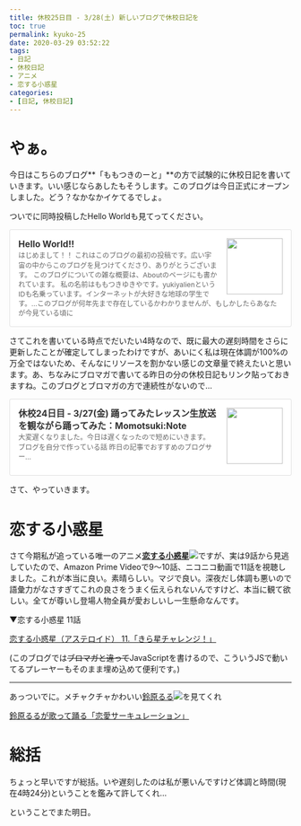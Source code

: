 ```yaml
---
title: 休校25日目 - 3/28(土) 新しいブログで休校日記を
toc: true
permalink: kyuko-25
date: 2020-03-29 03:52:22
tags:
- 日記
- 休校日記
- アニメ
- 恋する小惑星
categories:
- [日記, 休校日記]
---
```


# やぁ。

今日はこちらのブログ**「ももつきのーと」**の方で試験的に休校日記を書いていきます。いい感じならあしたもそうします。このブログは今日正式にオープンしました。どう？なかなかイケてるでしょ。

<!-- more -->

ついでに同時投稿したHello Worldも見てってください。

<div class="blogcardfu" style="width:auto;max-width:9999px;border:1px solid #E0E0E0;border-radius:3px;margin:10px 0;padding:15px;line-height:1.4;text-align:left;background:#FFFFFF;"><a href="https://blog.yukiya.me/2020/03/28/hello-world/" target="_blank" style="display:block;text-decoration:none;"><span class="blogcardfu-image" style="float:right;width:100px;padding:0 0 0 10px;margin:0 0 5px 5px;"><img src="https://images.weserv.nl/?w=100&url=ssl:blog.yukiya.me/images/og_image.png" width="100" style="width:100%;height:auto;max-height:100px;min-width:0;border:0 none;margin:0;"></span><br style="display:none"><span class="blogcardfu-title" style="font-size:112.5%;font-weight:700;color:#333333;margin:0 0 5px 0;">Hello World!!</span><br><span class="blogcardfu-content" style="font-size:87.5%;font-weight:400;color:#666666;">はじめまして！！ これはこのブログの最初の投稿です。広い宇宙の中からこのブログを見つけてくださり、ありがとうございます。 このブログについての雑な概要は、Aboutのページにも書かれています。 私の名前はももつきゆきやです。yukiyalienというIDも名乗っています。インターネットが大好きな地球の学生です。…このブログが何年先まで存在しているかわかりませんが、もしかしたらあなたが今見ている頃に</span><br><span style="clear:both;display:block;overflow:hidden;height:0;">&nbsp;</span></a></div>

さてこれを書いている時点でだいたい4時なので、既に最大の遅刻時間をさらに更新したことが確定してしまったわけですが、あいにく私は現在体調が100%の万全ではないため、そんなにリソースを割かない感じの文章量で終えたいと思います。あ、ちなみにブロマガで書いてる昨日の分の休校日記もリンク貼っておきますね。このブログとブロマガの方で連続性がないので…

<div class="blogcardfu" style="width:auto;max-width:9999px;border:1px solid #E0E0E0;border-radius:3px;margin:10px 0;padding:15px;line-height:1.4;text-align:left;background:#FFFFFF;"><a href="https://ch.nicovideo.jp/yukiyalien/blomaga/ar1881422" target="_blank" style="display:block;text-decoration:none;"><span class="blogcardfu-image" style="float:right;width:100px;padding:0 0 0 10px;margin:0 0 5px 5px;"><img src="https://images.weserv.nl/?w=100&url=ssl:secure-dcdn.cdn.nimg.jp/nicoaccount/usericon/5364/53649713.jpg?1580619708?1583331870" width="100" style="width:100%;height:auto;max-height:100px;min-width:0;border:0 none;margin:0;"></span><br style="display:none"><span class="blogcardfu-title" style="font-size:112.5%;font-weight:700;color:#333333;margin:0 0 5px 0;">休校24日目 - 3/27(金) 踊ってみたレッスン生放送を観ながら踊ってみた：Momotsuki:Note</span><br><span class="blogcardfu-content" style="font-size:87.5%;font-weight:400;color:#666666;"> 大変遅くなりました。今日は遅くなったので短めにいきます。 ブログを自分で作っている話 昨日の記事でおすすめのブログサー...</span><br><span style="clear:both;display:block;overflow:hidden;height:0;">&nbsp;</span></a></div>

さて、やっていきます。



# 恋する小惑星

さて今期私が追っている唯一のアニメ[**恋する小惑星![](https://bmimg.nicovideo.jp/image/ch2639850/251510/fc8c802d3f69c54b8b29fdc0a4cbfe60889b711e.png)**](https://dic.nicovideo.jp/a/恋する小惑星)ですが、実は9話から見逃していたので、Amazon Prime Videoで9～10話、ニコニコ動画で11話を視聴しました。これが本当に良い。素晴らしい。マジで良い。深夜だし体調も悪いので語彙力がなさすぎてこれの良さをうまく伝えられないんですけど、本当に観て欲しい。全てが尊いし登場人物全員が愛おしいし一生懸命なんです。

▼恋する小惑星 11話

<script type="application/javascript" src="https://embed.nicovideo.jp/watch/1584945542/script?w=640&h=360"></script><noscript><a href="https://www.nicovideo.jp/watch/1584945542">恋する小惑星（アステロイド） 11.「きら星チャレンジ！」</a></noscript>

(このブログでは~~ブロマガと違って~~JavaScriptを書けるので、こういうJSで動いてるプレーヤーもそのまま埋め込めて便利です。)

---

あっついでに。メチャクチャかわいい[鈴原るる![](https://bmimg.nicovideo.jp/image/ch2639850/251510/fc8c802d3f69c54b8b29fdc0a4cbfe60889b711e.png)](https://dic.nicovideo.jp/a/鈴原るる)を見てくれ

<script type="application/javascript" src="https://embed.nicovideo.jp/watch/sm36580256/script?w=640&h=360"></script><noscript><a href="https://www.nicovideo.jp/watch/sm36580256">鈴原るるが歌って踊る「恋愛サーキュレーション」</a></noscript>

# 総括

ちょっと早いですが総括。いや遅刻したのは私が悪いんですけど体調と時間(現在4時24分)ということを鑑みて許してくれ…

ということでまた明日。
